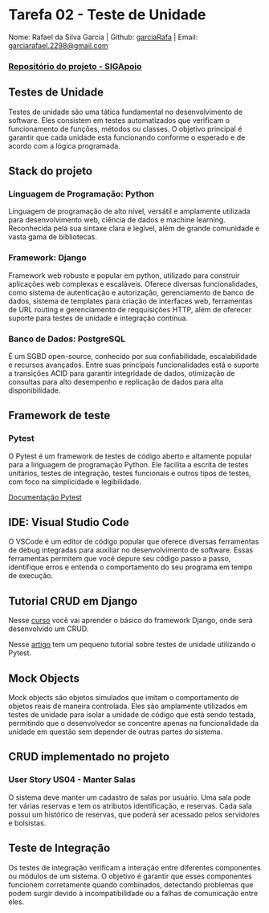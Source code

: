 # Tarefa 02 - Teste de Unidade

Nome: Rafael da Silva Garcia | Github: [garciaRafa](https://github.com/garciaRafa) | Email: garciarafael.2298@gmail.com


### [Repositório do projeto - SIGApoio](https://github.com/tgo-mas/SIGApoio)

## Testes de Unidade

Testes de unidade são uma tática fundamental no desenvolvimento de software. Eles consistem em testes automatizados que verificam o funcionamento de funções, métodos ou classes. O objetivo principal é garantir que cada unidade esta funcionando conforme o esperado e de acordo com a lógica programada. 

## Stack do projeto

### Linguagem de Programação: Python

Linguagem de programação de alto nível, versátil e amplamente utilizada para desenvolvimento web, ciência de dados e machine learning. Reconhecida pela sua sintaxe clara e legível, além de grande comunidade e vasta gama de bibliotecas.

### Framework: Django

Framework web robusto e popular em python, utilizado para construir aplicações web complexas e escaláveis. Oferece diversas funcionalidades, como sistema de autenticação e autorização, gerenciamento de banco de dados, sistema de templates para criação de interfaces web, ferramentas de URL routing e gerenciamento de reqquisições HTTP, além de oferecer suporte para testes de unidade e integração contínua.

### Banco de Dados: PostgreSQL

É um SGBD open-source, conhecido por sua confiabilidade, escalabilidade e recursos avançados. Entre suas principais funcionalidades está o suporte a transições ACID para garantir integridade de dados, otimização de consultas para alto desempenho e replicação de dados para alta disponibilidade.

## Framework de teste

### Pytest

O Pytest é um framework de testes de código aberto e altamente popular para a linguagem de programação Python. Ele facilita a escrita de testes unitários, testes de integração, testes funcionais e outros tipos de testes, com foco na simplicidade e legibilidade.

[Documentação Pytest](https://docs.pytest.org/en/stable/contents.html)

## IDE: Visual Studio Code

O VSCode é um editor de código popular que oferece diversas ferramentas de debug integradas para auxiliar no desenvolvimento de software. Essas ferramentas permitem que você depure seu código passo a passo, identifique erros e entenda o comportamento do seu programa em tempo de execução.

## Tutorial CRUD em Django



Nesse [curso](https://www.udemy.com/course/introducao-ao-django-4-crud-completo-com-banco-de-dados/) você vai aprender o básico do framework Django, onde será desenvolvido um CRUD.

Nesse [artigo](https://medium.com/itautech/o-que-s%C3%A3o-testes-unit%C3%A1rios-e-como-execut%C3%A1-los-em-python-4d4a1b780fd6) tem um pequeno tutorial sobre testes de unidade utilizando o Pytest.


## Mock Objects

Mock objects são objetos simulados que imitam o comportamento de objetos reais de maneira controlada. Eles são amplamente utilizados em testes de unidade para isolar a unidade de código que está sendo testada, permitindo que o desenvolvedor se concentre apenas na funcionalidade da unidade em questão sem depender de outras partes do sistema.

## CRUD implementado no projeto

### User Story US04 - Manter Salas

O sistema deve manter um cadastro de salas por usuário. Uma sala pode ter várias reservas e tem os atributos identificação, e reservas. Cada sala possui um histórico de reservas, que poderá ser acessado pelos servidores e bolsistas.

## Teste de Integração

Os testes de integração verificam a interação entre diferentes componentes ou módulos de um sistema. O objetivo é garantir que esses componentes funcionem corretamente quando combinados, detectando problemas que podem surgir devido à incompatibilidade ou a falhas de comunicação entre eles.